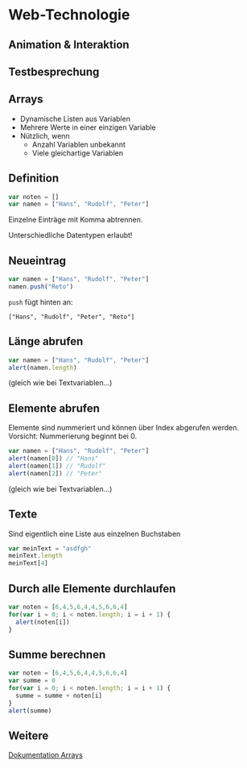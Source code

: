 # Web-Technologie

## Animation & Interaktion



## Testbesprechung



## Arrays

* Dynamische Listen aus Variablen
* Mehrere Werte in einer einzigen Variable
* Nützlich, wenn
  * Anzahl Variablen unbekannt
  * Viele gleichartige Variablen


## Definition

```js
var noten = []
var namen = ["Hans", "Rudolf", "Peter"]
```

Einzelne Einträge mit Komma abtrennen.

Unterschiedliche Datentypen erlaubt!


## Neueintrag

```js
var namen = ["Hans", "Rudolf", "Peter"]
namen.push("Reto")
```

`push` fügt hinten an:

`["Hans", "Rudolf", "Peter", "Reto"]`


## Länge abrufen

```js
var namen = ["Hans", "Rudolf", "Peter"]
alert(namen.length)
```

(gleich wie bei Textvariablen...)


## Elemente abrufen

Elemente sind nummeriert und können über Index abgerufen werden. Vorsicht: Nummerierung beginnt bei 0.

```js
var namen = ["Hans", "Rudolf", "Peter"]
alert(namen[0]) // "Hans"
alert(namen[1]) // "Rudolf"
alert(namen[2]) // "Peter"
```

(gleich wie bei Textvariablen...)


## Texte

Sind eigentlich eine Liste aus einzelnen Buchstaben

```js
var meinText = "asdfgh"
meinText.length
meinText[4]
```


## Durch alle Elemente durchlaufen

```js
var noten = [6,4,5,6,4,4,5,6,6,4]
for(var i = 0; i < noten.length; i = i + 1) {
  alert(noten[i])
}
```


## Summe berechnen

```js
var noten = [6,4,5,6,4,4,5,6,6,4]
var summe = 0
for(var i = 0; i < noten.length; i = i + 1) {
  summe = summe + noten[i]
}
alert(summe)
```


## Weitere

[Dokumentation Arrays](https://developer.mozilla.org/de/docs/Web/JavaScript/Reference/Global_Objects/Array)
